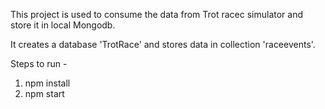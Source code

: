 This project is used to consume the data from Trot racec simulator and store it in local Mongodb.

It creates a database 'TrotRace' and stores data in collection 'raceevents'.

Steps to run -
1. npm install
2. npm start